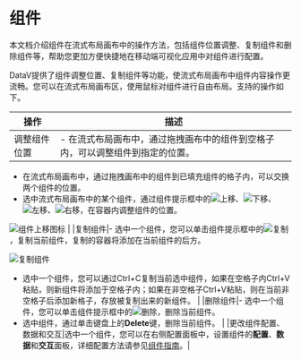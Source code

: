 # 组件

本文档介绍组件在流式布局画布中的操作方法，包括组件位置调整、复制组件和删除组件等，帮助您更加方便快捷地在移动端可视化应用中对组件进行配置。

DataV提供了组件调整位置、复制组件等功能，使流式布局画布中组件内容操作更流畅。您可以在流式布局画布区，使用鼠标对组件进行自由布局。支持的操作如下。

|操作|描述|
|--|--|
|调整组件位置|-   在流式布局画布中，通过拖拽画布中的组件到空格子内，可以调整组件到指定的位置。
-   在流式布局画布中，通过拖拽画布中的组件到已填充组件的格子内，可以交换两个组件的位置。
-   选中流式布局画布中的某个组件，通过组件提示框中的![上移](https://static-aliyun-doc.oss-accelerate.aliyuncs.com/assets/img/zh-CN/9249089951/p148369.png)、![下移](https://static-aliyun-doc.oss-accelerate.aliyuncs.com/assets/img/zh-CN/9249089951/p148370.png)、![左移](https://static-aliyun-doc.oss-accelerate.aliyuncs.com/assets/img/zh-CN/9249089951/p148371.png)、![右移](https://static-aliyun-doc.oss-accelerate.aliyuncs.com/assets/img/zh-CN/9249089951/p148372.png)，在容器内调整组件的位置。

![组件上移图标](https://static-aliyun-doc.oss-accelerate.aliyuncs.com/assets/img/zh-CN/9249089951/p148365.png) |
|复制组件|-   选中一个组件，您可以单击组件提示框中的![复制](https://static-aliyun-doc.oss-accelerate.aliyuncs.com/assets/img/zh-CN/9249089951/p148374.png)，复制当前组件，复制的容器将添加在当前组件的后方。

![复制组件](https://static-aliyun-doc.oss-accelerate.aliyuncs.com/assets/img/zh-CN/0349089951/p148387.png)

-   选中一个组件，您可以通过Ctrl+C复制当前选中组件，如果在空格子内Ctrl+V粘贴，则新组件将添加于空格子内；如果在非空格子Ctrl+V粘贴，则在当前非空格子后添加新格子，存放被复制出来的新组件。 |
|删除组件|-   选中一个组件，您可以单击组件提示框中的![删除](https://static-aliyun-doc.oss-accelerate.aliyuncs.com/assets/img/zh-CN/0349089951/p148392.png)，删除当前组件。
-   选中组件，通过单击键盘上的**Delete**键，删除当前组件。 |
|更改组件配置、数据和交互|选中一个组件，您可以在右侧配置面板中，设置组件的**配置**、**数据**和**交互**面板，详细配置方法请参见[组件指南](/cn.zh-CN/组件指南/配置项说明.md)。|

